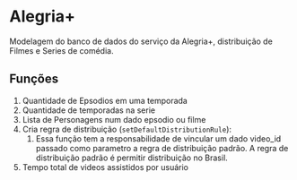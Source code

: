 # Alegria+

Modelagem do banco de dados do serviço da Alegria+, distribuição de Filmes e Series de comédia.


## Funções

1. Quantidade de Epsodios em uma temporada
2. Quantidade de temporadas na serie
3. Lista de Personagens num dado epsodio ou filme
4. Cria regra de distribuição (`setDefaultDistributionRule`):
   1. Essa função tem a responsabilidade de vincular um dado video_id passado como parametro a regra de distribuição padrão. A regra de distribuição padrão é permitir distribuição no Brasil.
5. Tempo total de videos assistidos por usuário
